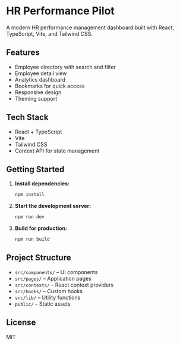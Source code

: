 # HR Performance Pilot

A modern HR performance management dashboard built with React, TypeScript, Vite, and Tailwind CSS.

## Features

- Employee directory with search and filter
- Employee detail view
- Analytics dashboard
- Bookmarks for quick access
- Responsive design
- Theming support

## Tech Stack

- React + TypeScript
- Vite
- Tailwind CSS
- Context API for state management

## Getting Started

1. **Install dependencies:**
   ```sh
   npm install
   ```

2. **Start the development server:**
   ```sh
   npm run dev
   ```

3. **Build for production:**
   ```sh
   npm run build
   ```

## Project Structure

- `src/components/` – UI components
- `src/pages/` – Application pages
- `src/contexts/` – React context providers
- `src/hooks/` – Custom hooks
- `src/lib/` – Utility functions
- `public/` – Static assets

## License

MIT
